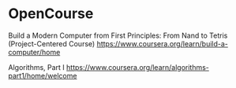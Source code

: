 # OpenCourse
Build a Modern Computer from First Principles: From Nand to Tetris (Project-Centered Course)
  https://www.coursera.org/learn/build-a-computer/home
  
Algorithms, Part I
  https://www.coursera.org/learn/algorithms-part1/home/welcome
